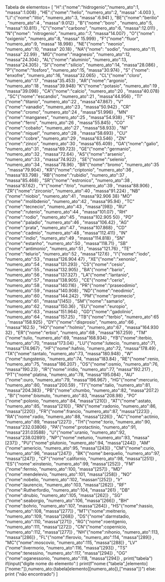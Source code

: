 Tabela de elementos= [
"H":{"nome":"hidrogenio","numero_ato":1, "massa":1.008} ,
"HE":{"nome":"helio", "numero_ato":2, "massa" :4.003 },
"LI":{"nome":"litio", "numero_ato":3, "massa":6.941 },
"BE"{"nome":"berilio" , "numero_ato":4 , "massa":9.012} ,
"B"{"nome":"boro" , "numero_ato":5, "massa":10.811} ,
"C"{"nome":"carbono", "numero_ato":6, "massa":12.011} ,
"N"{"nome": "nitrogenio", "numero_ato:":7, "massa"14.007} ,
"O"{"nome": "oxigenio", "numero_ato":8, "massa" 15.999} ,
"F"{"nome":"fluor", "numero_ato":9, "massa" 18.998} ,
"NE"{"nome": "neonio", "numero_ato":10, "massa" 20.18} ,
"NA"{"nome": "sodio", "numero_ato":11, "massa" 22.99} ,
"MG"{"nome":"magnesio", "numero_ato":12, "massa"24.304} ,
"AL"{"nome":"aluminio", "numero_ato":13, "massa"24.305} ,
"SI"{"nome":"silicio", "numero_ato":14, "massa"28.086} ,
"P"{"nome":"fosforo", "numero_ato":15, "massa"30.974} ,
"S" {"nome": "enxofre", "numero_ato":16, "massa"32.065} ,
"CL"{"nome":"cloro", "numero_ato":17 , "massa"35.453} ,
"AR"{"nome":"argonio", "numero_ato":18 , "massa"39.948}
"K"{"nome":"potasio", "numero_ato":19 , "massa"39.098} ,
"CA"{"nome":"calcio", "numero_ato":20 , "massa"40.078} ,
"SC"{"nome":"escandio", "numero_ato":21 , "massa"44.956} ,
"TI"{"nome":"titanio", "numero_ato":22 , "massa"47.867} ,
"V"{"nome":"vanadio", "numero_ato":23 , "massa"50.942} ,
"CR"{"nome":"cromo", "numero_ato":24 , "massa"51.996} ,
"MN"{"nome":"manganes", "numero_ato":25 , "massa"54.938} ,
"FE"{"nome":"ferro", "numero_ato":26 , "massa"55.845} ,
"CO"{"nome":"cobaito", "numero_ato":27 , "massa"58.933} ,
"NI"{"nome":"niquel", "numero_ato":28 , "massa"58.693} ,
"CU"{"nome":"cobre", "numero_ato":29 , "massa"63.546} ,
"ZN"{"nome":"zinco", "numero_ato":30 , "massa"65.409} ,
"GA"{"nome":"galio", "numero_ato":31 , "massa"69.723} ,
"GE"{"nome":"germanio", "numero_ato":32 , "massa"72.64} ,
"AS"{"nome":"arsenio", "numero_ato":33 , "massa"74.922} ,
"SE"{"nome":"selenio", "numero_ato":34 , "massa"78.96} ,
"BR"{"nome":"bromo", "numero_ato":35 , "massa"79.904} ,
"KR"{"nome":"criptonio", "numero_ato":36 , "massa"83.798} ,
"RB"{"nome":"rubidio", "numero_ato":37 , "massa"85.468} ,
"SR"{"nome":"estronico", "numero_ato":38 , "massa"87.62} ,
"Y"{"nome":"itrio", "numero_ato":39 , "massa"88.906} ,
"ZR"{"nome":"zirconio", "numero_ato":40 , "massa"91.224} ,
"NB"{"nome":"niobio", "numero_ato":41 , "massa"92.906 38}
"MO"{"nome":"molibdenio", "numero_ato":42 , "massa"95.94} ,
"TC"{"nome":"tecnecio", "numero_ato":43 , "massa"[98]} ,
"RU"{"nome":"rutenio", "numero_ato":44 , "massa"101.07} ,
"RH"{"nome":"rodio", "numero_ato":45 , "massa"102.905 50} ,
"PD"{"nome":"paladio", "numero_ato":46 , "massa"106.42} ,
"AG"{"nome":"prata", "numero_ato":47 , "massa"107.868} ,
"CD"{"nome":"cadmio", "numero_ato":48 , "massa"112.411} ,
"IN"{"nome":"indio", "numero_ato":49 , "massa"114.818} ,
"SN"{"nome":"estanho", "numero_ato":50 , "massa"118.71} ,
"SB"{"nome":"antimonio", "numero_ato":51 , "massa"121.76} ,
"TE"{"nome":"telurio", "numero_ato":52 , "massa"127.6} ,
"I"{"nome":"iodo", "numero_ato":53 , "massa"126.904 47} ,
"XE"{"nome":"xenonio", "numero_ato":54 , "massa"131.293} ,
"CS"{"nome":"cesio", "numero_ato":55 , "massa"132.905} ,
"BA"{"nome":"bario", "numero_ato":56 , "massa"137.327} ,
"LA"{"nome":"lantanio", "numero_ato":57 , "massa"138.905} ,
"CE"{"nome":"cerio", "numero_ato":58 , "massa"140.116} ,
"PR"{"nome":"praseodimio", "numero_ato":59 , "massa"140.908} ,
"ND"{"nome":"neodimio", "numero_ato":60 , "massa"144.242} ,
"PM"{"nome":"promecio", "numero_ato":61 , "massa"[145]} ,
"SM"{"nome":"samario", "numero_ato":62 , "massa"150.36} ,
"EU"{"nome":"europio", "numero_ato":63 , "massa"151.964} ,
"GD"{"nome":"gadolinio", "numero_ato":64 , "massa"157.25} ,
"TB"{"nome":"terbio", "numero_ato":65 , "massa"158.925} ,
"DY"{"nome":"disprosio", "numero_ato":66 , "massa"162.5} ,
"HO"{"nome":"holmio", "numero_ato":67 , "massa"164.930 32} ,
"ER"{"nome":"erbio", "numero_ato":68 , "massa"167.259} ,
"TM"{"nome":tulio, "numero_ato":69, "massa"168.934} ,
"YB"{"nome":iterbio, "numero_ato":70, "massa"173.04} ,
"LU"{"nome":lutecio, "numero_ato":71,  "massa"174.967} ,
"HF"{"nome":hafnio, "numero_ato":72, "massa"178.49} ,
"TA"{"nome":tantalo, "numero_ato":73, "massa"180.948} ,
"W"{"nome":tungstenio, "numero_ato":74, "massa"183.84} ,
"RE"{"nome":renio, "numero_ato":75, "massa"186.207} ,
"OS"{"nome":osmio, "numero_ato":76, "massa"190.23} ,
"IR"{"nome":iridio, "numero_ato":77, "massa"192.217} ,
"PT"{"nome":platina, "numero_ato":78, "massa"195.084} ,
"AU"{"nome":ouro, "numero_ato":79, "massa"196.967} ,
"HG"{"nome":mercurio, "numero_ato":80, "massa"200.59} ,
"TI"{"nome":talio, "numero_ato":81, "massa"204.383} ,
"PB"{"nome":chumbo, "numero_ato":82, "massa"207.2} ,
"BI"{"nome":bismuto, "numero_ato":83, "massa"208.98} ,
"PO"{"nome":polonio, "numero_ato":84, "massa"[210]} ,
"AT"{"nome":astato, "numero_ato":85, "massa"[210]} ,
"RN"{"nome":radonio, "numero_ato":86, "massa"[220]} ,
"FR"{"nome":francio, "numero_ato":87, "massa"[223]} ,
"RA"{"nome":radio, "numero_ato":88, "massa"[226]} ,
"AC"{"nome":actinio, "numero_ato":89, "massa"[227]} ,
"TH"{"nome":torio, "numero_ato":90, "massa"232.03806} ,
"PA"{"nome":protactinio, "numero_ato":91, "massa"231.03588} ,
"U"{"nome":uranio, "numero_ato":92, "massa"238.02891} ,
"NP"{"nome":netunio, "numero_ato":93, "massa"[237]} ,
"PU"{"nome":plutonio, "numero_ato":94, "massa"[244]} ,
"AM"{"nome":americio, "numero_ato":95, "massa"[243]} ,
"CM"{"nome":curio, "numero_ato":96, "massa"[247]} ,
"BK"{"nome":berquelio, "numero_ato":97, "massa"[247]} ,
"CF"{"nome":californio, "numero_ato":98, "massa"[251]} ,
"ES"{"nome":einstenio, "numero_ato":99, "massa"[252]} ,
"FM"{"nome":fermio, "numero_ato":100, "massa"[257]} ,
"MD"{"nome":mendelevio, "numero_ato":101, "massa"[258]} ,
"NO"{"nome":nobelio, "numero_ato":102, "massan"[252]} ,
"lr"{"nome":laurencio, "numero_ato":103, "massa"[262]} ,
"RF"{"nome":Rutherfordio, "numero_ato":104, "massa"261} ,
"DB"{"nome":dnubio, "numero_ato":105, "massa"[262]} ,
"SG"{"nome":seaborgio, "numero_ato":106, "massa"[266]} ,
"BH"{"nome":bohrio, "numero_ato":107, "massa"[264]} ,
"HS"{"nome":hassio, "numero_ato":108, "massa"[277]} ,
"MT"{"nome":meitnerio, "numero_ato":109, "massa"[268]} ,
"DS"{"nome":darmstadio, "numero_ato":110, "massa"[271]} ,
"RG"{"nome":roentgenio, "numero_ato":111, "massa"[272]} ,
"CN"{"nome":copernicio, "numero_ato":112, "massa"[277]} ,
"NH"{"nome":nihonio, "numero_ato":113, "massa"[286]} ,
"FL"{"nome":flerovio, "numero_ato":114, "massa"[289]} ,
"MC"{"nome":moscovio, "numero_ato":115, "massa"[288]} ,
"LV"{"nome":livermorio, "numero_ato":116, "massa"[293]} ,
"TS"{"nome":tenessino, "numero_ato":117, "massa"[294]} ,
"OG"{"nome":oganessonio, "numero_ato":118, "massa"[294]} ,
print("tabela")
if(input("digite nome do elemento":)
print(f"nome:{"tabela",[elemento]["nome:"]},numero_ato:{tabela[elemento][numero_ato]},["massa"]}")
else:
    print ("não encontrado")
     ]
